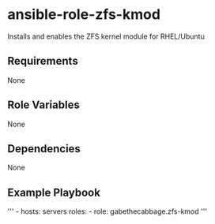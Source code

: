 # ansible-role-zfs-kmod

Installs and enables the ZFS kernel module for RHEL/Ubuntu

## Requirements

None

## Role Variables

None

## Dependencies

None

## Example Playbook
'''
    - hosts: servers
      roles:
        - role: gabethecabbage.zfs-kmod
'''
